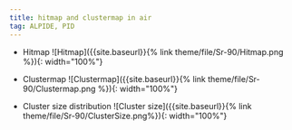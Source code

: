 ```yaml
---
title: hitmap and clustermap in air
tag: ALPIDE, PID
---
```


- Hitmap
![Hitmap]({{site.baseurl}}{% link theme/file/Sr-90/Hitmap.png %}){: width="100%"}

- Clustermap
![Clustermap]({{site.baseurl}}{% link theme/file/Sr-90/Clustermap.png %}){: width="100%"}

- Cluster size distribution
![Cluster size]({{site.baseurl}}{% link theme/file/Sr-90/ClusterSize.png%}){: width="100%"}